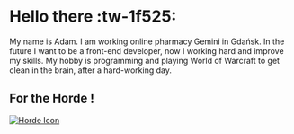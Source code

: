 # Hello there :tw-1f525:

My name is Adam. I am working online pharmacy Gemini in Gdańsk.
In the future I want to be a front-end developer, now I working hard and improve my skills. My hobby is programming and playing World of Warcraft to get clean in the brain, after a hard-working day.

## **For the Horde !**
[![Horde Icon](https://static.wikia.nocookie.net/wowpedia/images/8/84/Warcraft_III_Reforged_-_Orcs_Icon.png/revision/latest/scale-to-width-down/638?cb=20210227011958 "Horde Icon")](https://static.wikia.nocookie.net/wowpedia/images/8/84/Warcraft_III_Reforged_-_Orcs_Icon.png/revision/latest/scale-to-width-down/638?cb=20210227011958 "Horde Icon")
